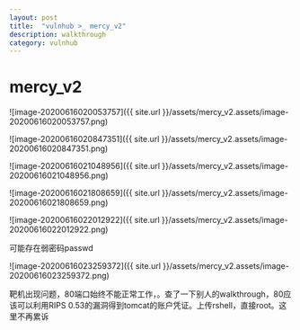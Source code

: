 ```yaml
---
layout: post
title:  "vulnhub >_ mercy_v2"
description: walkthrough
category: vulnhub
---
```

# mercy_v2

![image-20200616020053757]({{ site.url }}/assets/mercy_v2.assets/image-20200616020053757.png)



![image-20200616020847351]({{ site.url }}/assets/mercy_v2.assets/image-20200616020847351.png)



![image-20200616021048956]({{ site.url }}/assets/mercy_v2.assets/image-20200616021048956.png)



![image-20200616021808659]({{ site.url }}/assets/mercy_v2.assets/image-20200616021808659.png)



![image-20200616022012922]({{ site.url }}/assets/mercy_v2.assets/image-20200616022012922.png)

可能存在弱密码passwd

![image-20200616023259372]({{ site.url }}/assets/mercy_v2.assets/image-20200616023259372.png)

靶机出现问题，80端口始终不能正常工作，。查了一下别人的walkthrough，80应该可以利用RIPS 0.53的漏洞得到tomcat的账户凭证。上传rshell，直接root。这里不再累诉